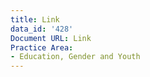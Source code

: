 ```yaml
---
title: Link
data_id: '428'
Document URL: Link
Practice Area:
- Education, Gender and Youth
---
```


